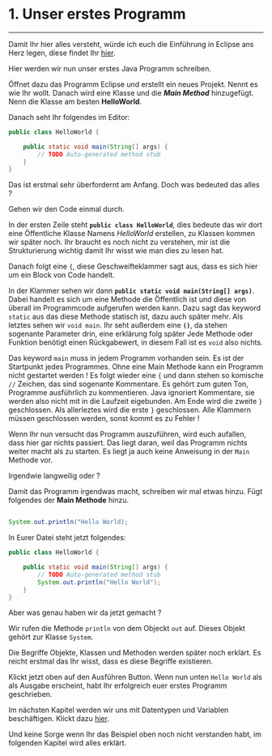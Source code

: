 # 1. Unser erstes Programm

---

Damit Ihr hier alles versteht, würde ich euch die Einführung in Eclipse ans Herz legen, diese findet Ihr [hier](../Editor-und-IDE/Eclipse.md).

Hier werden wir nun unser erstes Java Programm schreiben.

Öffnet dazu das Programm Eclipse und erstellt ein neues Projekt. Nennt es wie Ihr wollt.
Danach wird eine Klasse und die ***Main Method*** hinzugefügt. Nenn die Klasse am besten **HelloWorld**.

Danach seht Ihr folgendes im Editor:
```java
public class HelloWorld {

	public static void main(String[] args) {
		// TODO Auto-generated method stub
	}
}
```
Das ist erstmal sehr überfordernt am Anfang. Doch was bedeuted das alles ?

Gehen wir den Code einmal durch.

In der ersten Zeile steht **`public class HelloWorld`**, dies bedeute das wir dort eine Öffentliche Klasse Namens *HelloWorld* erstellen, zu Klassen kommen wir später noch. Ihr braucht es noch nicht zu verstehen, mir ist die Strukturierung wichtig damit Ihr wisst wie man dies zu lesen hat. 

Danach folgt eine `{`, diese Geschweifteklammer sagt aus, dass es sich hier um ein Block von Code handelt. 

In der Klammer sehen wir dann **`public static void main(String[] args)`**. Dabei handelt es sich um eine Methode die Öffentlich ist und diese von überall im Programmcode aufgerufen werden kann. Dazu sagt das keyword `static` aus das diese Methode statisch ist, dazu auch später mehr. Als letztes sehen wir `void main`. Ihr seht außerdem eine **`()`**, da stehen sogenante Parameter drin, eine erklärung folg später Jede Methode oder Funktion benötigt einen Rückgabewert, in diesem Fall ist es `void` also nichts. 

Das keyword `main` muss in jedem Programm vorhanden sein. Es ist der Startpunkt jedes Programmes. Ohne eine Main Methode kann ein Programm nicht gestartet werden ! Es folgt wieder eine `{` und dann stehen so komische `//` Zeichen, das sind sogenante Kommentare. Es gehört zum guten Ton, Programme ausführlich zu kommentieren. Java ignoriert Kommentare, sie werden also nicht mit in die Laufzeit eigebunden. Am Ende wird die zweite `}` geschlossen. Als allerleztes wird die erste `}` geschlossen. Alle Klammern müssen geschlossen werden, sonst kommt es zu Fehler !

Wenn Ihr nun versucht das Programm auszuführen, wird euch aufallen, dass hier gar nichts passiert. Das liegt daran, weil das Programm nichts weiter macht als zu starten. Es liegt ja auch keine Anweisung in der `Main` Methode vor. 

Irgendwie langweilig oder ?

Damit das Programm irgendwas macht, schreiben wir mal etwas hinzu. 
Fügt folgendes der **Main Methode** hinzu. 

```java

System.out.println("Hello World);
```

In Eurer Datei steht jetzt folgendes:

```java
public class HelloWorld {

	public static void main(String[] args) {
		// TODO Auto-generated method stub
		System.out.println("Hello World");
	}
}
```

Aber was genau haben wir da jetzt gemacht ?

Wir rufen die Methode `println` von dem Objeckt `out` auf. Dieses Objekt gehört zur Klasse `System`.

Die Begriffe Objekte, Klassen und Methoden werden später noch erklärt. Es reicht erstmal das Ihr wisst, dass es diese Begriffe existieren.

Klickt jetzt oben auf den Ausführen Button. Wenn nun unten `Hello World` als als Ausgabe erscheint, habt Ihr erfolgreich euer erstes Programm geschrieben.


Im nächsten Kapitel werden wir uns mit Datentypen und Variablen beschäftigen. Klickt dazu [hier](2-Datentypen-und-Variablen.md).

Und keine Sorge wenn Ihr das Beispiel oben noch nicht verstanden habt, im folgenden Kapitel wird alles erklärt.


